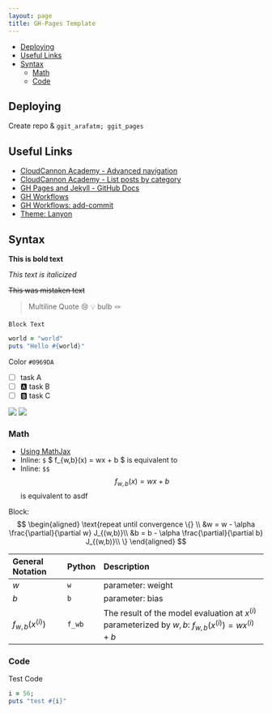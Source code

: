```yaml
---
layout: page
title: GH-Pages Template 
---
```


<!-- vim-markdown-toc GFM -->

* [Deploying](#deploying)
* [Useful Links](#useful-links)
* [Syntax](#syntax)
  * [Math](#math)
  * [Code](#code)

<!-- vim-markdown-toc -->

## Deploying

Create repo & `ggit_arafatm; ggit_pages`

## Useful Links

- [CloudCannon Academy - Advanced navigation](https://learn.cloudcannon.com/jekyll/advanced-navigation/)
- [CloudCannon Academy - List posts by category](https://learn.cloudcannon.com/jekyll/list-posts-by-category/)
- [GH Pages and Jekyll - GitHub Docs](https://docs.github.com/en/pages/setting-up-a-github-pages-site-with-jekyll/about-github-pages-and-jekyll)
- [GH Workflows ](https://docs.github.com/en/actions/using-workflows/workflow-syntax-for-github-actions)
- [GH Workflows: add-commit](https://github.com/marketplace/actions/add-commit)
- [Theme: Lanyon](https://lanyon.getpoole.com/)

## Syntax

**This is bold text**

_This text is italicized_

~~This was mistaken text~~

> Multiline Quote :cry: <newline>
> :bulb: bulb :knot:

    Block Text

```ruby
world = "world"
puts "Hello #{world}"
```

Color `#0969DA`

- [ ] task A
- [ ] :a: task B
- [ ] :b: task C

![](https://media.giphy.com/media/kSbETPzWRAtMEdszqc/giphy.gif)
![](https://media.giphy.com/media/v1.Y2lkPTc5MGI3NjExcTM4eGtoNmlzcWZ3OGZyeXE3aDJqd2N3cjBia2owcTQ1bHZmaXh4bSZlcD12MV9pbnRlcm5hbF9naWZfYnlfaWQmY3Q9Zw/ZaEUSTAoWGQDhJumTu/giphy.gif)

### Math

- [Using MathJax](https://codepen.io/josdea/pen/rLOJxL)
- Inline: `$` $ f_{w,b}(x) = wx + b $ is equivalent to 
- Inline: `$$` $$f_{w,b}(x) = wx + b$$ is equivalent to asdf

Block: 
$$
\begin{aligned}
\text{repeat until convergence \{} \\ 
  &w = w - \alpha \frac{\partial}{\partial w} J_{(w,b)}\\
  &b = b - \alpha \frac{\partial}{\partial b} J_{(w,b)}\\
\}
\end{aligned}
$$

| General Notation   | Python | Description                                                                                             |
| :--                | :--    | :--                                                                                                     |
| $w$                | `w`    | parameter: weight                                                                                       |
| $b$                | `b`    | parameter: bias                                                                                         |
| $f_{w,b}(x^{(i)})$ | `f_wb` | The result of the model evaluation at $x^{(i)}$ parameterized by $w,b$: $f_{w,b}(x^{(i)}) = wx^{(i)}+b$ |

### Code

Test Code
```ruby
i = 56;
puts "test #{i}"
```
